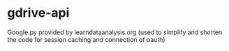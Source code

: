 # gdrive-api  

Google.py provided by learndataanalysis.org (used to simplify and shorten the code for session caching and connection of oauth)

